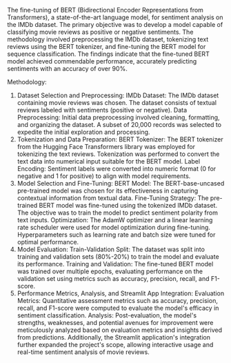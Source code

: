 The fine-tuning of BERT (Bidirectional Encoder Representations from Transformers), a state-of-the-art language model, for sentiment analysis on the IMDb dataset. The primary objective was to develop
a model capable of classifying movie reviews as positive or negative sentiments. The methodology involved preprocessing the IMDb dataset, tokenizing text reviews using the BERT tokenizer, and 
fine-tuning the BERT model for sequence classification. The findings indicate that the fine-tuned BERT model achieved commendable performance, accurately predicting sentiments with an accuracy of 
over 90%. 

Methodology:
1. Dataset Selection and Preprocessing:
IMDb Dataset: The IMDb dataset containing movie reviews was chosen. The dataset consists of textual reviews labeled with sentiments (positive or negative).
Data Preprocessing: Initial data preprocessing involved cleaning, formatting, and organizing the dataset. A subset of 20,000 records was selected to expedite the initial exploration and processing.
2. Tokenization and Data Preparation:
BERT Tokenizer: The BERT tokenizer from the Hugging Face Transformers library was employed for tokenizing the text reviews. Tokenization was performed to convert the text data into numerical input suitable for the BERT model.
Label Encoding: Sentiment labels were converted into numeric format (0 for negative and 1 for positive) to align with model requirements.
3. Model Selection and Fine-Tuning:
BERT Model: The BERT-base-uncased pre-trained model was chosen for its effectiveness in capturing contextual information from textual data.
Fine-Tuning Strategy: The pre-trained BERT model was fine-tuned using the tokenized IMDb dataset. The objective was to train the model to predict sentiment polarity from text inputs.
Optimization: The AdamW optimizer and a linear learning rate scheduler were used for model optimization during fine-tuning. Hyperparameters such as learning rate and batch size were tuned for optimal performance.
4. Model Evaluation:
Train-Validation Split: The dataset was split into training and validation sets (80%-20%) to train the model and evaluate its performance.
Training and Validation: The fine-tuned BERT model was trained over multiple epochs, evaluating performance on the validation set using metrics such as accuracy, precision, recall, and F1-score.
5. Performance Metrics, Analysis, and Streamlit App Integration:
Evaluation Metrics: Quantitative assessment metrics such as accuracy, precision, recall, and F1-score were computed to evaluate the model's efficacy in sentiment classification.
Analysis: Post-evaluation, the model's strengths, weaknesses, and potential avenues for improvement were meticulously analyzed based on evaluation metrics and insights derived from predictions. Additionally,
the Streamlit application's integration further expanded the project's scope, allowing interactive usage and real-time sentiment analysis of movie reviews.

